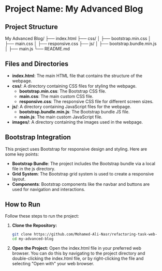 # Project Name: My Advanced Blog

## Project Structure
My Advanced Blog/
├── index.html
├── css/
│   ├── bootstrap.min.css
│   ├── main.css
│   ├── responsive.css
├── js/
│   ├── bootstrap.bundle.min.js
│   ├── main.js
└── README.md


## Files and Directories
- **index.html**: The main HTML file that contains the structure of the webpage.
- **css/**: A directory containing CSS files for styling the webpage.
  - **bootstrap.min.css**: The Bootstrap CSS file.
  - **main.css**: The main custom CSS file.
  - **responsive.css**: The responsive CSS file for different screen sizes.
- **js/**: A directory containing JavaScript files for the webpage.
  - **bootstrap.bundle.min.js**: The Bootstrap bundle JS file.
  - **main.js**: The main custom JavaScript file.
- **images/**: A directory containing the images used in the webpage.

## Bootstrap Integration
This project uses Bootstrap for responsive design and styling. Here are some key points:
- **Bootstrap Bundle**: The project includes the Bootstrap bundle via a local file in the js directory.
- **Grid System**: The Bootstrap grid system is used to create a responsive layout.
- **Components**: Bootstrap components like the navbar and buttons are used for navigation and interactions.

## How to Run
Follow these steps to run the project:
1. **Clone the Repository:**
   ```sh
   git clone https://github.com/Mohamed-Ali-Nasr/refactoring-task-web-master.git
   cd my-advanced-blog
2. **Open the Project:**
Open the index.html file in your preferred web browser.
You can do this by navigating to the project directory and double-clicking the index.html file,
or by right-clicking the file and selecting "Open with" your web browser.


   
